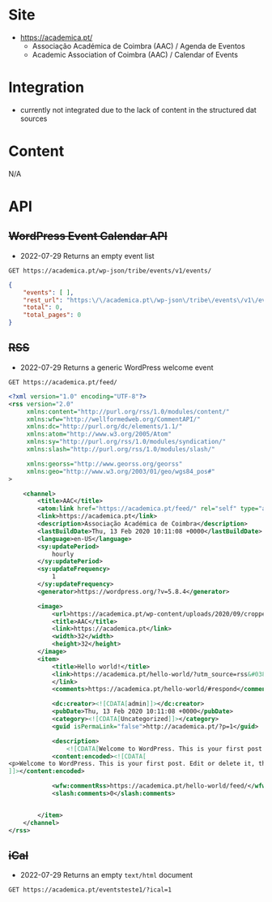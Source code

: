 # Site

* https://academica.pt/
  * Associação Académica de Coimbra (AAC) / Agenda de Eventos
  * Academic Association of Coimbra (AAC) / Calendar of Events

# Integration

* currently not integrated due to the lack of content in the structured dat sources

# Content

N/A

# API

## ~~WordPress Event Calendar API~~

* 2022-07-29 Returns an empty event list

```http
GET https://academica.pt/wp-json/tribe/events/v1/events/
```

```json
{
    "events": [ ],
    "rest_url": "https:\/\/academica.pt\/wp-json\/tribe\/events\/v1\/events\/?page=1&per_page=10&start_date=2022-07-29 00:00:00&end_date=2024-07-29 23:59:59&status=publish",
    "total": 0,
    "total_pages": 0
}
```

## ~~RSS~~

* 2022-07-29 Returns a generic WordPress welcome event

```http
GET https://academica.pt/feed/
```

```xml
<?xml version="1.0" encoding="UTF-8"?>
<rss version="2.0"
     xmlns:content="http://purl.org/rss/1.0/modules/content/"
     xmlns:wfw="http://wellformedweb.org/CommentAPI/"
     xmlns:dc="http://purl.org/dc/elements/1.1/"
     xmlns:atom="http://www.w3.org/2005/Atom"
     xmlns:sy="http://purl.org/rss/1.0/modules/syndication/"
     xmlns:slash="http://purl.org/rss/1.0/modules/slash/"

     xmlns:georss="http://www.georss.org/georss"
     xmlns:geo="http://www.w3.org/2003/01/geo/wgs84_pos#"
>

    <channel>
        <title>AAC</title>
        <atom:link href="https://academica.pt/feed/" rel="self" type="application/rss+xml"/>
        <link>https://academica.pt</link>
        <description>Associação Académica de Coimbra</description>
        <lastBuildDate>Thu, 13 Feb 2020 10:11:08 +0000</lastBuildDate>
        <language>en-US</language>
        <sy:updatePeriod>
            hourly
        </sy:updatePeriod>
        <sy:updateFrequency>
            1
        </sy:updateFrequency>
        <generator>https://wordpress.org/?v=5.8.4</generator>

        <image>
            <url>https://academica.pt/wp-content/uploads/2020/09/cropped-cropped-favicon-1-32x32.png</url>
            <title>AAC</title>
            <link>https://academica.pt</link>
            <width>32</width>
            <height>32</height>
        </image>
        <item>
            <title>Hello world!</title>
            <link>https://academica.pt/hello-world/?utm_source=rss&#038;utm_medium=rss&#038;utm_campaign=hello-world
            </link>
            <comments>https://academica.pt/hello-world/#respond</comments>

            <dc:creator><![CDATA[admin]]></dc:creator>
            <pubDate>Thu, 13 Feb 2020 10:11:08 +0000</pubDate>
            <category><![CDATA[Uncategorized]]></category>
            <guid isPermaLink="false">http://academica.pt/?p=1</guid>

            <description>
                <![CDATA[Welcome to WordPress. This is your first post. Edit or delete it, then start writing!]]></description>
            <content:encoded><![CDATA[
<p>Welcome to WordPress. This is your first post. Edit or delete it, then start writing!</p>
]]></content:encoded>

            <wfw:commentRss>https://academica.pt/hello-world/feed/</wfw:commentRss>
            <slash:comments>0</slash:comments>


        </item>
    </channel>
</rss>
```

## ~~iCal~~

* 2022-07-29 Returns an empty `text/html` document

```http
GET https://academica.pt/eventsteste1/?ical=1
```
